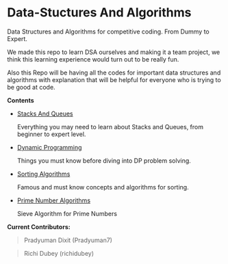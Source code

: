 
# Data-Stuctures And Algorithms
Data Structures and Algorithms for competitive coding. From Dummy to Expert.


We made this repo to learn DSA ourselves and making it a team project, we think this learning experience would turn out to be really fun.

Also this Repo will be having all the codes for important data structures and algorithms with explanation that will be helpful for everyone who is trying to be good at code.

**Contents**

- [Stacks And Queues](https://github.com/Pradyuman7/AwesomeDataStructuresAndAlgorithms/tree/master/StacksAndQueues)

   Everything you may need to learn about Stacks and Queues, from beginner to expert level.
   
- [Dynamic Programming](https://github.com/Pradyuman7/AwesomeDataStructuresAndAlgorithms/tree/master/Dynamic%20Programming)

   Things you must know before diving into DP problem solving.
   
- [Sorting Algorithms](https://github.com/Pradyuman7/AwesomeDataStructuresAndAlgorithms/tree/master/Sorting%20Algorithms)

   Famous and must know concepts and algorithms for sorting.
   
- [Prime Number Algorithms](https://github.com/Pradyuman7/AwesomeDataStructuresAndAlgorithms/tree/master/Primes)   
   
   Sieve Algorithm for Prime Numbers
   


**Current Contributors:**
   > Pradyuman Dixit (Pradyuman7)

   > Richi Dubey (richidubey)


